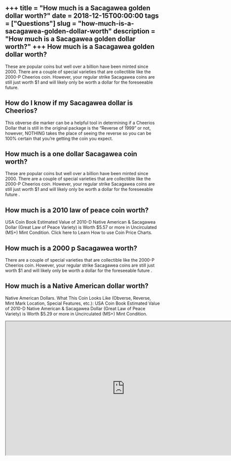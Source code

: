 +++
title = "How much is a Sacagawea golden dollar worth?"
date = 2018-12-15T00:00:00
tags = ["Questions"]
slug = "how-much-is-a-sacagawea-golden-dollar-worth"
description = "How much is a Sacagawea golden dollar worth?"
+++
How much is a Sacagawea golden dollar worth?
--------------------------------------------

These are popular coins but well over a billion have been minted since 2000. There are a couple of special varieties that are collectible like the 2000-P Cheerios coin. However, your regular strike Sacagawea coins are still just worth $1 and will likely only be worth a dollar for the foreseeable future.

How do I know if my Sacagawea dollar is Cheerios?
-------------------------------------------------

This obverse die marker can be a helpful tool in determining if a Cheerios Dollar that is still in the original package is the “Reverse of 1999” or not, however, NOTHING takes the place of seeing the reverse so you can be 100% certain that you’re getting the coin you expect.

How much is a one dollar Sacagawea coin worth?
----------------------------------------------

These are popular coins but well over a billion have been minted since 2000. There are a couple of special varieties that are collectible like the 2000-P Cheerios coin. However, your regular strike Sacagawea coins are still just worth $1 and will likely only be worth a dollar for the foreseeable future .

How much is a 2010 law of peace coin worth?
-------------------------------------------

USA Coin Book Estimated Value of 2010-D Native American &amp; Sacagawea Dollar (Great Law of Peace Variety) is Worth $5.57 or more in Uncirculated (MS+) Mint Condition. Click here to Learn How to use Coin Price Charts.

How much is a 2000 p Sacagawea worth?
-------------------------------------

There are a couple of special varieties that are collectible like the 2000-P Cheerios coin. However, your regular strike Sacagawea coins are still just worth $1 and will likely only be worth a dollar for the foreseeable future .

How much is a Native American dollar worth?
-------------------------------------------

Native American Dollars. What This Coin Looks Like (Obverse, Reverse, Mint Mark Location, Special Features, etc.): USA Coin Book Estimated Value of 2010-D Native American &amp; Sacagawea Dollar (Great Law of Peace Variety) is Worth $5.29 or more in Uncirculated (MS+) Mint Condition.

<iframe allow="accelerometer; autoplay; clipboard-write; encrypted-media; gyroscope; picture-in-picture" allowfullscreen="" class="__youtube_prefs__  epyt-is-override  no-lazyload" data-no-lazy="1" data-origheight="433" data-origwidth="770" data-skipgform_ajax_framebjll="" height="433" id="_ytid_34626" loading="lazy" src="https://www.youtube.com/embed/YU4Rt8D4rmA?enablejsapi=1&autoplay=0&cc_load_policy=0&cc_lang_pref=&iv_load_policy=1&loop=0&modestbranding=0&rel=1&fs=1&playsinline=0&autohide=2&theme=dark&color=red&controls=1&" title="YouTube player" width="770"></iframe>